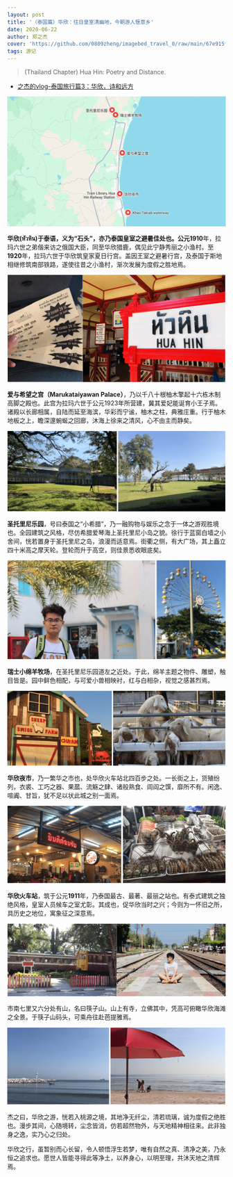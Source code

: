 ```yaml
---
layout: post
title: '（泰国篇）华欣：往日皇室清幽地，今朝游人惬意乡'
date: 2020-06-22
author: 郑之杰
cover: 'https://github.com/0809zheng/imagebed_travel_0/raw/main/67e915fa0ba3d5a1d7e6bc5c.png'
tags: 游记
---
```


> (Thailand Chapter) Hua Hin: Poetry and Distance.

- [之杰的vlog-泰国旅行篇3：华欣，诗和远方](https://www.bilibili.com/video/BV1zt411z7Zb)

![](https://github.com/0809zheng/imagebed_travel_0/raw/main/67e915fa0ba3d5a1d7e6bc5c.png)

**华欣(หัวหิน)**于泰语，义为“石头”，亦乃泰国皇室之避暑佳处也。公元**1910**年，拉玛六世之弟偕来访之俄国大臣，同至华欣猎鹿，偶见此宁静秀丽之小渔村。至**1920**年，拉玛六世于华欣筑皇家夏日行宫。盖因王室之避暑行宫，及泰国于斯地相继修筑南部铁路，遂使往昔之小渔村，渐次发展为度假之胜地焉。

![](https://github.com/0809zheng/imagebed_travel_0/raw/main/67e7c40f0ba3d5a1d7e65ead.png)

**爱与希望之宫（Marukataiyawan Palace）**，乃以千八十根柚木擎起十六栋木制高脚之殿也。此宫为拉玛六世于公元1923年所营建，冀其爱妃能诞育小王子焉。诸殿以长廊相属，自陆而延至海滨，华彩而宁谧，柚木之柱，典雅庄重。行于柚木地板之上，瞻深邃蜿蜒之回廊，沐海上徐来之清风，心不由主而静矣。

![](https://github.com/0809zheng/imagebed_travel_0/raw/main/67e7c67c0ba3d5a1d7e66837.png)

**圣托里尼乐园**，号曰泰国之“小希腊”，乃一融购物与娱乐之念于一体之游观胜境也。全园建筑之风格，尽仿希腊爱琴海上圣托里尼小岛之貌。徐行于蓝窗白墙之小舍间，恍若置身于圣托里尼之岛，浪漫而适意焉。街衢之侧，有大广场，其上矗立四十米高之摩天轮。登轮而升于高空，则佳景悉收眼底矣。

![](https://github.com/0809zheng/imagebed_travel_0/raw/main/67e7c5060ba3d5a1d7e661cb.png)

**瑞士小绵羊牧场**，在圣托里尼乐园道左之近处。于此，绵羊主题之物件、雕塑，触目皆是。园中鲜色相配，与可爱小兽相映衬，红与白相杂，视觉之感甚烈焉。

![](https://github.com/0809zheng/imagebed_travel_0/raw/main/67e7c7120ba3d5a1d7e66a69.png)

**华欣夜市**，乃一繁华之市也，处华欣火车站北四百步之处。一长街之上，货殖纷列，衣裘、工巧之器、果蓏、流觞之肆、诸般熟食、闾阎之馔，靡所不有。闲逸、喧阗、甘旨，犹不足以状此城之别一面焉。

![](https://github.com/0809zheng/imagebed_travel_0/raw/main/67e7c7f60ba3d5a1d7e66b52.png)

**华欣火车站**，筑于公元**1911**年，乃泰国最古、最著、最丽之站也。有泰式建筑之独绝风格，皇室人员候车之室尤彰。其成也，促华欣当时之兴；今则为一怀旧之所，具历史之地位，寓象征之深意焉。

![](https://github.com/0809zheng/imagebed_travel_0/raw/main/67e7c85f0ba3d5a1d7e66b69.png)

市南七里又六分处有山，名曰筷子山。山上有寺，立佛其中，凭高可俯瞰华欣海滩之全景。于筷子山码头，可乘舟往赴芭提雅焉。

![](https://github.com/0809zheng/imagebed_travel_0/raw/main/67e7c8d80ba3d5a1d7e66b90.png)

杰之曰，华欣之游，恍若入桃源之境，其地净无纤尘，清若琉璃，诚为度假之绝胜也。漫步其间，心随境转，尘念皆消，仿若超然物外，与天地精神相往来。此非独身之逸，实乃心之归处。

华欣之行，虽暂别而心长留，令人顿悟浮生若梦，唯有自然之真、清净之美，乃永恒之追求也。愿世人皆能寻得此等净土，以养身心，以明至理，共沐天地之清辉焉。
